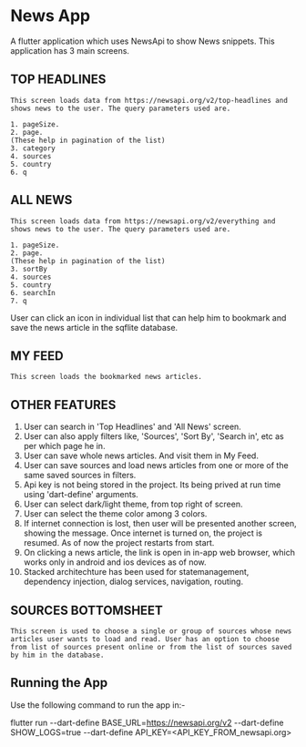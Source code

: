 # News App

A flutter application which uses NewsApi to show News snippets. This application has 3 main screens.
## TOP HEADLINES
    This screen loads data from https://newsapi.org/v2/top-headlines and shows news to the user. The query parameters used are.

    1. pageSize.
    2. page. 
    (These help in pagination of the list)
    3. category
    4. sources
    5. country
    6. q

## ALL NEWS
    This screen loads data from https://newsapi.org/v2/everything and shows news to the user. The query parameters used are.

    1. pageSize.
    2. page. 
    (These help in pagination of the list)
    3. sortBy
    4. sources
    5. country
    6. searchIn
    7. q 

User can click an icon in individual list that can help him to bookmark and save the news article in the sqflite database.

## MY FEED
    This screen loads the bookmarked news articles. 


## OTHER FEATURES
1. User can search in 'Top Headlines' and 'All News' screen. 
2. User can also apply filters like, 'Sources', 'Sort By', 'Search in', etc as per which page he in.
3. User can save whole news articles. And visit them in My Feed.
4. User can save sources and load news articles from one or more of the same saved sources in filters.
5. Api key is not being stored in the project. Its being prived at run time using 'dart-define' arguments.
6. User can select dark/light theme, from top right of screen.
7. User can select the theme color among 3 colors.
8. If internet connection is lost, then user will be presented another screen, showing the message. Once internet is turned on,
    the project is resumed. As of now the project restarts from start. 
9. On clicking a news article, the link is open in in-app web browser, which works only in android and ios devices as of now.
10. Stacked architechture has been used for statemanagement, dependency injection, dialog services, navigation, routing.     

## SOURCES BOTTOMSHEET
    This screen is used to choose a single or group of sources whose news articles user wants to load and read. User has an option to choose from list of sources present online or from the list of sources saved by him in the database.

## Running the App

Use the following command to run the app in:-

flutter run --dart-define BASE_URL=https://newsapi.org/v2 --dart-define SHOW_LOGS=true --dart-define API_KEY=<API_KEY_FROM_newsapi.org>

